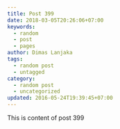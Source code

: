 ```yaml
---
title: Post 399
date: 2018-03-05T20:26:06+07:00
keywords:
  - random
  - post
  - pages
author: Dimas Lanjaka
tags:
  - random post
  - untagged
category:
  - random post
  - uncategorized
updated: 2016-05-24T19:39:45+07:00
---
```

This is content of post 399